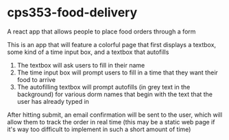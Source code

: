 # cps353-food-delivery
A react app that allows people to place food orders through a form

This is an app that will feature a colorful page that first displays a textbox, some kind of a time input box, and a textbox that autofills
1) The textbox will ask users to fill in their name
2) The time input box will prompt users to fill in a time that they want their food to arrive
3) The autofilling textbox will prompt autofills (in grey text in the background) for various dorm names that begin with the text that the user has already typed in

After hitting submit, an email confirmation will be sent to the user, which will allow them to track the order in real time (this may be a static web page if it's way too difficult to implement in such a short amount of time)
